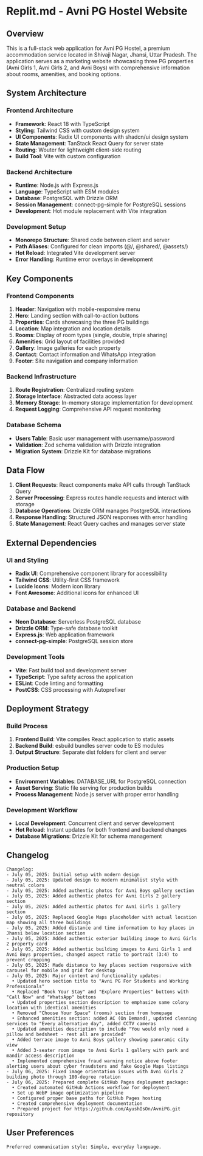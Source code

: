 # Replit.md - Avni PG Hostel Website

## Overview

This is a full-stack web application for Avni PG Hostel, a premium accommodation service located in Shivaji Nagar, Jhansi, Uttar Pradesh. The application serves as a marketing website showcasing three PG properties (Avni Girls 1, Avni Girls 2, and Avni Boys) with comprehensive information about rooms, amenities, and booking options.

## System Architecture

### Frontend Architecture
- **Framework**: React 18 with TypeScript
- **Styling**: Tailwind CSS with custom design system
- **UI Components**: Radix UI components with shadcn/ui design system
- **State Management**: TanStack React Query for server state
- **Routing**: Wouter for lightweight client-side routing
- **Build Tool**: Vite with custom configuration

### Backend Architecture
- **Runtime**: Node.js with Express.js
- **Language**: TypeScript with ESM modules
- **Database**: PostgreSQL with Drizzle ORM
- **Session Management**: connect-pg-simple for PostgreSQL sessions
- **Development**: Hot module replacement with Vite integration

### Development Setup
- **Monorepo Structure**: Shared code between client and server
- **Path Aliases**: Configured for clean imports (@/, @shared/, @assets/)
- **Hot Reload**: Integrated Vite development server
- **Error Handling**: Runtime error overlays in development

## Key Components

### Frontend Components
1. **Header**: Navigation with mobile-responsive menu
2. **Hero**: Landing section with call-to-action buttons
3. **Properties**: Cards showcasing the three PG buildings
4. **Location**: Map integration and location details
5. **Rooms**: Display of room types (single, double, triple sharing)
6. **Amenities**: Grid layout of facilities provided
7. **Gallery**: Image galleries for each property
8. **Contact**: Contact information and WhatsApp integration
9. **Footer**: Site navigation and company information

### Backend Infrastructure
1. **Route Registration**: Centralized routing system
2. **Storage Interface**: Abstracted data access layer
3. **Memory Storage**: In-memory storage implementation for development
4. **Request Logging**: Comprehensive API request monitoring

### Database Schema
- **Users Table**: Basic user management with username/password
- **Validation**: Zod schema validation with Drizzle integration
- **Migration System**: Drizzle Kit for database migrations

## Data Flow

1. **Client Requests**: React components make API calls through TanStack Query
2. **Server Processing**: Express routes handle requests and interact with storage
3. **Database Operations**: Drizzle ORM manages PostgreSQL interactions
4. **Response Handling**: Structured JSON responses with error handling
5. **State Management**: React Query caches and manages server state

## External Dependencies

### UI and Styling
- **Radix UI**: Comprehensive component library for accessibility
- **Tailwind CSS**: Utility-first CSS framework
- **Lucide Icons**: Modern icon library
- **Font Awesome**: Additional icons for enhanced UI

### Database and Backend
- **Neon Database**: Serverless PostgreSQL database
- **Drizzle ORM**: Type-safe database toolkit
- **Express.js**: Web application framework
- **connect-pg-simple**: PostgreSQL session store

### Development Tools
- **Vite**: Fast build tool and development server
- **TypeScript**: Type safety across the application
- **ESLint**: Code linting and formatting
- **PostCSS**: CSS processing with Autoprefixer

## Deployment Strategy

### Build Process
1. **Frontend Build**: Vite compiles React application to static assets
2. **Backend Build**: esbuild bundles server code to ES modules
3. **Output Structure**: Separate dist folders for client and server

### Production Setup
- **Environment Variables**: DATABASE_URL for PostgreSQL connection
- **Asset Serving**: Static file serving for production builds
- **Process Management**: Node.js server with proper error handling

### Development Workflow
- **Local Development**: Concurrent client and server development
- **Hot Reload**: Instant updates for both frontend and backend changes
- **Database Migrations**: Drizzle Kit for schema management

## Changelog

```
Changelog:
- July 05, 2025: Initial setup with modern design
- July 05, 2025: Updated design to modern minimalist style with neutral colors
- July 05, 2025: Added authentic photos for Avni Boys gallery section
- July 05, 2025: Added authentic photos for Avni Girls 2 gallery section
- July 05, 2025: Added authentic photos for Avni Girls 1 gallery section
- July 05, 2025: Replaced Google Maps placeholder with actual location map showing all three buildings
- July 05, 2025: Added distance and time information to key places in Jhansi below location section
- July 05, 2025: Added authentic exterior building image to Avni Girls 2 property card
- July 05, 2025: Added authentic building images to Avni Girls 1 and Avni Boys properties, changed aspect ratio to portrait (3:4) to prevent cropping
- July 05, 2025: Made distance to key places section responsive with carousel for mobile and grid for desktop
- July 05, 2025: Major content and functionality updates:
  • Updated hero section title to "Avni PG For Students and Working Professionals"
  • Replaced "Book Your Stay" and "Explore Properties" buttons with "Call Now" and "WhatsApp" buttons
  • Updated properties section description to emphasize same colony location with identical amenities
  • Removed "Choose Your Space" (rooms) section from homepage
  • Enhanced amenities section: added AC (On Demand), updated cleaning services to "Every alternative day", added CCTV cameras
  • Updated amenities description to include "You would only need a pillow and bedsheet - rest all are provided"
  • Added terrace image to Avni Boys gallery showing panoramic city view
  • Added 3-seater room image to Avni Girls 1 gallery with park and mandir access description
  • Implemented comprehensive fraud warning notice above footer alerting users about cyber fraudsters and fake Google Maps listings
- July 06, 2025: Fixed image orientation issues with Avni Girls 2 building photo through 180-degree rotation
- July 06, 2025: Prepared complete GitHub Pages deployment package:
  • Created automated GitHub Actions workflow for deployment
  • Set up WebP image optimization pipeline
  • Configured proper base paths for GitHub Pages hosting
  • Created comprehensive deployment documentation
  • Prepared project for https://github.com/AyushIsOn/AvniPG.git repository
```

## User Preferences

```
Preferred communication style: Simple, everyday language.
```
